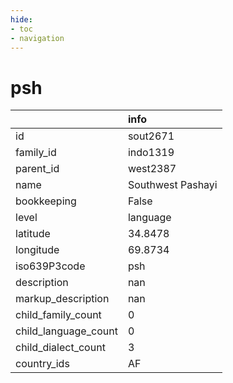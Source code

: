 ```yaml
---
hide:
- toc
- navigation
---
```

# psh
|                      | info              |
|:---------------------|:------------------|
| id                   | sout2671          |
| family_id            | indo1319          |
| parent_id            | west2387          |
| name                 | Southwest Pashayi |
| bookkeeping          | False             |
| level                | language          |
| latitude             | 34.8478           |
| longitude            | 69.8734           |
| iso639P3code         | psh               |
| description          | nan               |
| markup_description   | nan               |
| child_family_count   | 0                 |
| child_language_count | 0                 |
| child_dialect_count  | 3                 |
| country_ids          | AF                |